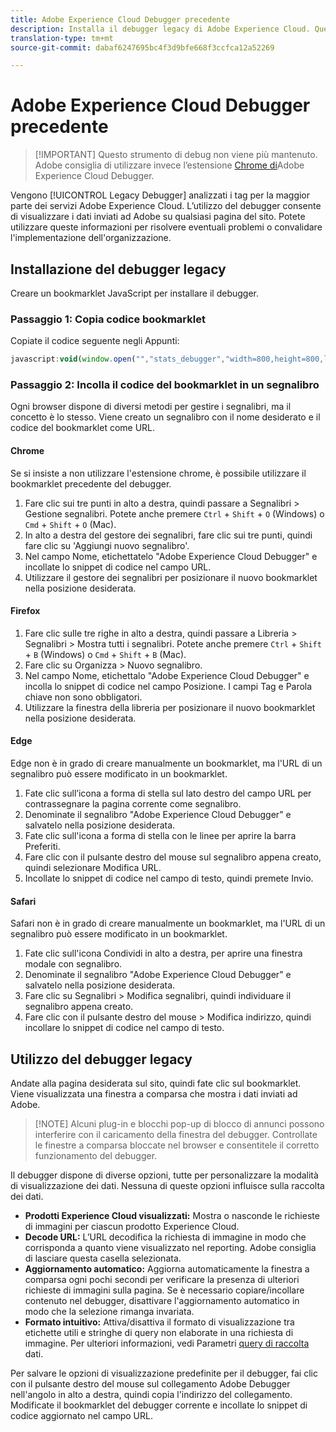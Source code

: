 ```yaml
---
title: Adobe Experience Cloud Debugger precedente
description: Installa il debugger legacy di Adobe Experience Cloud. Questo debugger esamina i tag per Analytics, Target, Advertising Cloud, Identity Service, DTM e Launch.
translation-type: tm+mt
source-git-commit: dabaf6247695bc4f3d9bfe668f3ccfca12a52269

---
```



# Adobe Experience Cloud Debugger precedente

>[!IMPORTANT] Questo strumento di debug non viene più mantenuto. Adobe consiglia di utilizzare invece l’estensione [Chrome di](https://docs.adobe.com/content/help/it-IT/debugger/using/experience-cloud-debugger.html)Adobe Experience Cloud Debugger.

Vengono [!UICONTROL Legacy Debugger] analizzati i tag per la maggior parte dei servizi Adobe Experience Cloud. L’utilizzo del debugger consente di visualizzare i dati inviati ad Adobe su qualsiasi pagina del sito. Potete utilizzare queste informazioni per risolvere eventuali problemi o convalidare l&#39;implementazione dell&#39;organizzazione.

## Installazione del debugger legacy

Creare un bookmarklet JavaScript per installare il debugger.

### Passaggio 1: Copia codice bookmarklet

Copiate il codice seguente negli Appunti:

```JavaScript
javascript:void(window.open("","stats_debugger","width=800,height=800,location=0,menubar=0,status=1,toolbar=0,resizable=1,scrollbars=1").document.write("<script language=\"JavaScript\" id=dbg src=\"https://www.adobetag.com/d1/digitalpulsedebugger/live/DPD.js\"></"+"script>"+"<script language=\"JavaScript\">window.focus();</script>"));
```

### Passaggio 2: Incolla il codice del bookmarklet in un segnalibro

Ogni browser dispone di diversi metodi per gestire i segnalibri, ma il concetto è lo stesso. Viene creato un segnalibro con il nome desiderato e il codice del bookmarklet come URL.

#### Chrome

Se si insiste a non utilizzare l&#39;estensione [](https://docs.adobe.com/content/help/it-IT/debugger/using/experience-cloud-debugger.html)chrome, è possibile utilizzare il bookmarklet precedente del debugger.

1. Fare clic sui tre punti in alto a destra, quindi passare a Segnalibri > Gestione segnalibri. Potete anche premere `Ctrl` + `Shift` + `O` (Windows) o `Cmd` + `Shift` + `O` (Mac).
2. In alto a destra del gestore dei segnalibri, fare clic sui tre punti, quindi fare clic su &#39;Aggiungi nuovo segnalibro&#39;.
3. Nel campo Nome, etichettatelo &quot;Adobe Experience Cloud Debugger&quot; e incollate lo snippet di codice nel campo URL.
4. Utilizzare il gestore dei segnalibri per posizionare il nuovo bookmarklet nella posizione desiderata.

#### Firefox

1. Fare clic sulle tre righe in alto a destra, quindi passare a Libreria > Segnalibri > Mostra tutti i segnalibri. Potete anche premere `Ctrl` + `Shift` + `B` (Windows) o `Cmd` + `Shift` + `B` (Mac).
2. Fare clic su Organizza > Nuovo segnalibro.
3. Nel campo Nome, etichettalo &quot;Adobe Experience Cloud Debugger&quot; e incolla lo snippet di codice nel campo Posizione. I campi Tag e Parola chiave non sono obbligatori.
4. Utilizzare la finestra della libreria per posizionare il nuovo bookmarklet nella posizione desiderata.

#### Edge

Edge non è in grado di creare manualmente un bookmarklet, ma l&#39;URL di un segnalibro può essere modificato in un bookmarklet.

1. Fate clic sull’icona a forma di stella sul lato destro del campo URL per contrassegnare la pagina corrente come segnalibro.
2. Denominate il segnalibro &quot;Adobe Experience Cloud Debugger&quot; e salvatelo nella posizione desiderata.
3. Fate clic sull&#39;icona a forma di stella con le linee per aprire la barra Preferiti.
4. Fare clic con il pulsante destro del mouse sul segnalibro appena creato, quindi selezionare Modifica URL.
5. Incollate lo snippet di codice nel campo di testo, quindi premete Invio.

#### Safari

Safari non è in grado di creare manualmente un bookmarklet, ma l&#39;URL di un segnalibro può essere modificato in un bookmarklet.

1. Fate clic sull&#39;icona Condividi in alto a destra, per aprire una finestra modale con segnalibro.
2. Denominate il segnalibro &quot;Adobe Experience Cloud Debugger&quot; e salvatelo nella posizione desiderata.
3. Fare clic su Segnalibri > Modifica segnalibri, quindi individuare il segnalibro appena creato.
4. Fare clic con il pulsante destro del mouse > Modifica indirizzo, quindi incollare lo snippet di codice nel campo di testo.

## Utilizzo del debugger legacy

Andate alla pagina desiderata sul sito, quindi fate clic sul bookmarklet. Viene visualizzata una finestra a comparsa che mostra i dati inviati ad Adobe.

>[!NOTE] Alcuni plug-in e blocchi pop-up di blocco di annunci possono interferire con il caricamento della finestra del debugger. Controllate le finestre a comparsa bloccate nel browser e consentitele il corretto funzionamento del debugger.

Il debugger dispone di diverse opzioni, tutte per personalizzare la modalità di visualizzazione dei dati. Nessuna di queste opzioni influisce sulla raccolta dei dati.

* **Prodotti Experience Cloud visualizzati:** Mostra o nasconde le richieste di immagini per ciascun prodotto Experience Cloud.
* **Decode URL:** L’URL decodifica la richiesta di immagine in modo che corrisponda a quanto viene visualizzato nel reporting. Adobe consiglia di lasciare questa casella selezionata.
* **Aggiornamento automatico:** Aggiorna automaticamente la finestra a comparsa ogni pochi secondi per verificare la presenza di ulteriori richieste di immagini sulla pagina. Se è necessario copiare/incollare contenuto nel debugger, disattivare l&#39;aggiornamento automatico in modo che la selezione rimanga invariata.
* **Formato intuitivo:** Attiva/disattiva il formato di visualizzazione tra etichette utili e stringhe di query non elaborate in una richiesta di immagine. Per ulteriori informazioni, vedi Parametri [query di raccolta](query-parameters.md) dati.

Per salvare le opzioni di visualizzazione predefinite per il debugger, fai clic con il pulsante destro del mouse sul collegamento Adobe Debugger nell&#39;angolo in alto a destra, quindi copia l&#39;indirizzo del collegamento. Modificate il bookmarklet del debugger corrente e incollate lo snippet di codice aggiornato nel campo URL.
